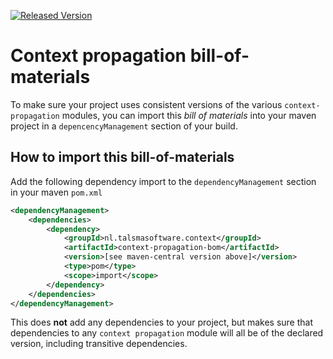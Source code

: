 [![Released Version][maven-img]][maven] 

# Context propagation bill-of-materials

To make sure your project uses consistent versions of the 
various `context-propagation` modules, you can import this
_bill of materials_ into your maven project in a `depencencyManagement`
section of your build.

## How to import this bill-of-materials

Add the following dependency import to the `dependencyManagement`
section in your maven `pom.xml`
```xml
<dependencyManagement>
    <dependencies>
        <dependency>
            <groupId>nl.talsmasoftware.context</groupId>
            <artifactId>context-propagation-bom</artifactId>
            <version>[see maven-central version above]</version>
            <type>pom</type>
            <scope>import</scope>
        </dependency>
    </dependencies>
</dependencyManagement>
```

This does **not** add any dependencies to your project,
but makes sure that dependencies to any `context propagation` module
will all be of the declared version, including transitive dependencies.

  [maven-img]: https://img.shields.io/maven-central/v/nl.talsmasoftware.context/context-propagation-bom.svg
  [maven]: http://search.maven.org/#search%7Cga%7C1%7Cg%3A%22nl.talsmasoftware.context%22%20AND%20a%3A%22context-propagation-bom%22
